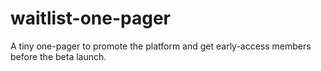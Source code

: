 # waitlist-one-pager
A tiny one-pager to promote the platform and get early-access members before the beta launch.
